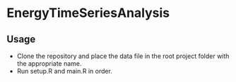 # EnergyTimeSeriesAnalysis


## Usage
- Clone the repository and place the data file in the root project folder with the appropriate name.
- Run setup.R and main.R in order. 